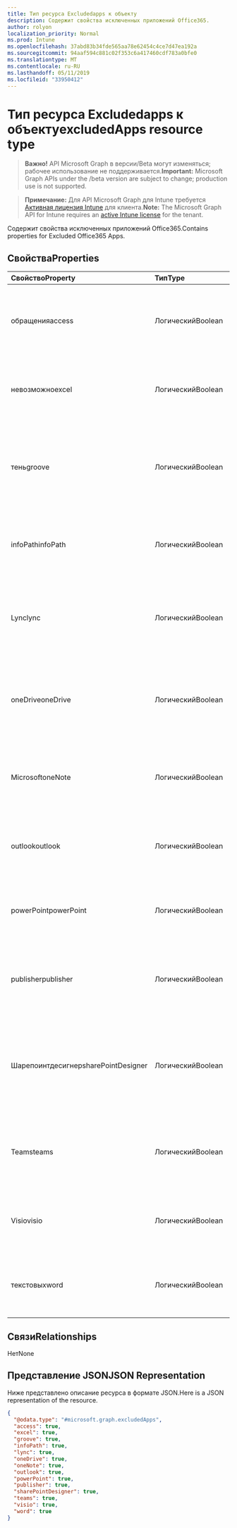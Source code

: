 ```yaml
---
title: Тип ресурса Excludedapps к объекту
description: Содержит свойства исключенных приложений Office365.
author: rolyon
localization_priority: Normal
ms.prod: Intune
ms.openlocfilehash: 37abd83b34fde565aa78e62454c4ce7d47ea192a
ms.sourcegitcommit: 94aaf594c881c02f353c6a417460cdf783a0bfe0
ms.translationtype: MT
ms.contentlocale: ru-RU
ms.lasthandoff: 05/11/2019
ms.locfileid: "33950412"
---
```

# <a name="excludedapps-resource-type"></a><span data-ttu-id="c0e71-103">Тип ресурса Excludedapps к объекту</span><span class="sxs-lookup"><span data-stu-id="c0e71-103">excludedApps resource type</span></span>

> <span data-ttu-id="c0e71-104">**Важно!** API Microsoft Graph в версии/Beta могут изменяться; рабочее использование не поддерживается.</span><span class="sxs-lookup"><span data-stu-id="c0e71-104">**Important:** Microsoft Graph APIs under the /beta version are subject to change; production use is not supported.</span></span>

> <span data-ttu-id="c0e71-105">**Примечание:** Для API Microsoft Graph для Intune требуется [Активная лицензия Intune](https://go.microsoft.com/fwlink/?linkid=839381) для клиента.</span><span class="sxs-lookup"><span data-stu-id="c0e71-105">**Note:** The Microsoft Graph API for Intune requires an [active Intune license](https://go.microsoft.com/fwlink/?linkid=839381) for the tenant.</span></span>

<span data-ttu-id="c0e71-106">Содержит свойства исключенных приложений Office365.</span><span class="sxs-lookup"><span data-stu-id="c0e71-106">Contains properties for Excluded Office365 Apps.</span></span>

## <a name="properties"></a><span data-ttu-id="c0e71-107">Свойства</span><span class="sxs-lookup"><span data-stu-id="c0e71-107">Properties</span></span>
|<span data-ttu-id="c0e71-108">Свойство</span><span class="sxs-lookup"><span data-stu-id="c0e71-108">Property</span></span>|<span data-ttu-id="c0e71-109">Тип</span><span class="sxs-lookup"><span data-stu-id="c0e71-109">Type</span></span>|<span data-ttu-id="c0e71-110">Описание</span><span class="sxs-lookup"><span data-stu-id="c0e71-110">Description</span></span>|
|:---|:---|:---|
|<span data-ttu-id="c0e71-111">обращения</span><span class="sxs-lookup"><span data-stu-id="c0e71-111">access</span></span>|<span data-ttu-id="c0e71-112">Логический</span><span class="sxs-lookup"><span data-stu-id="c0e71-112">Boolean</span></span>|<span data-ttu-id="c0e71-113">Значение, если доступ к MS Office должен быть исключен или нет.</span><span class="sxs-lookup"><span data-stu-id="c0e71-113">The value for if MS Office Access should be excluded or not.</span></span>|
|<span data-ttu-id="c0e71-114">невозможно</span><span class="sxs-lookup"><span data-stu-id="c0e71-114">excel</span></span>|<span data-ttu-id="c0e71-115">Логический</span><span class="sxs-lookup"><span data-stu-id="c0e71-115">Boolean</span></span>|<span data-ttu-id="c0e71-116">Значение, заданное в поле IF MS Office Excel, не должно быть исключено.</span><span class="sxs-lookup"><span data-stu-id="c0e71-116">The value for if MS Office Excel should be excluded or not.</span></span>|
|<span data-ttu-id="c0e71-117">тень</span><span class="sxs-lookup"><span data-stu-id="c0e71-117">groove</span></span>|<span data-ttu-id="c0e71-118">Логический</span><span class="sxs-lookup"><span data-stu-id="c0e71-118">Boolean</span></span>|<span data-ttu-id="c0e71-119">Значение, которое должно быть исключено, если MS Office OneDrive для бизнеса — Groove.</span><span class="sxs-lookup"><span data-stu-id="c0e71-119">The value for if MS Office OneDrive for Business - Groove should be excluded or not.</span></span>|
|<span data-ttu-id="c0e71-120">infoPath</span><span class="sxs-lookup"><span data-stu-id="c0e71-120">infoPath</span></span>|<span data-ttu-id="c0e71-121">Логический</span><span class="sxs-lookup"><span data-stu-id="c0e71-121">Boolean</span></span>|<span data-ttu-id="c0e71-122">Значение, если MS Office InfoPath следует исключить.</span><span class="sxs-lookup"><span data-stu-id="c0e71-122">The value for if MS Office InfoPath should be excluded or not.</span></span>|
|<span data-ttu-id="c0e71-123">Lync</span><span class="sxs-lookup"><span data-stu-id="c0e71-123">lync</span></span>|<span data-ttu-id="c0e71-124">Логический</span><span class="sxs-lookup"><span data-stu-id="c0e71-124">Boolean</span></span>|<span data-ttu-id="c0e71-125">Значение, если MS Office Skype для бизнеса — не следует исключать.</span><span class="sxs-lookup"><span data-stu-id="c0e71-125">The value for if MS Office Skype for Business - Lync should be excluded or not.</span></span>|
|<span data-ttu-id="c0e71-126">oneDrive</span><span class="sxs-lookup"><span data-stu-id="c0e71-126">oneDrive</span></span>|<span data-ttu-id="c0e71-127">Логический</span><span class="sxs-lookup"><span data-stu-id="c0e71-127">Boolean</span></span>|<span data-ttu-id="c0e71-128">Значение, которое должно быть исключено, если MS Office OneDrive должен быть исключен.</span><span class="sxs-lookup"><span data-stu-id="c0e71-128">The value for if MS Office OneDrive should be excluded or not.</span></span>|
|<span data-ttu-id="c0e71-129">Microsoft</span><span class="sxs-lookup"><span data-stu-id="c0e71-129">oneNote</span></span>|<span data-ttu-id="c0e71-130">Логический</span><span class="sxs-lookup"><span data-stu-id="c0e71-130">Boolean</span></span>|<span data-ttu-id="c0e71-131">Значение, если MS Office OneNote должен быть исключен или нет.</span><span class="sxs-lookup"><span data-stu-id="c0e71-131">The value for if MS Office OneNote should be excluded or not.</span></span>|
|<span data-ttu-id="c0e71-132">outlook</span><span class="sxs-lookup"><span data-stu-id="c0e71-132">outlook</span></span>|<span data-ttu-id="c0e71-133">Логический</span><span class="sxs-lookup"><span data-stu-id="c0e71-133">Boolean</span></span>|<span data-ttu-id="c0e71-134">Значение, если MS Office Outlook следует исключить из проверки.</span><span class="sxs-lookup"><span data-stu-id="c0e71-134">The value for if MS Office Outlook should be excluded or not.</span></span>|
|<span data-ttu-id="c0e71-135">powerPoint</span><span class="sxs-lookup"><span data-stu-id="c0e71-135">powerPoint</span></span>|<span data-ttu-id="c0e71-136">Логический</span><span class="sxs-lookup"><span data-stu-id="c0e71-136">Boolean</span></span>|<span data-ttu-id="c0e71-137">Значение, если MS Office PowerPoint следует исключить из проверки.</span><span class="sxs-lookup"><span data-stu-id="c0e71-137">The value for if MS Office PowerPoint should be excluded or not.</span></span>|
|<span data-ttu-id="c0e71-138">publisher</span><span class="sxs-lookup"><span data-stu-id="c0e71-138">publisher</span></span>|<span data-ttu-id="c0e71-139">Логический</span><span class="sxs-lookup"><span data-stu-id="c0e71-139">Boolean</span></span>|<span data-ttu-id="c0e71-140">Значение, если MS Office Publisher должен быть исключен или нет.</span><span class="sxs-lookup"><span data-stu-id="c0e71-140">The value for if MS Office Publisher should be excluded or not.</span></span>|
|<span data-ttu-id="c0e71-141">Шарепоинтдесигнер</span><span class="sxs-lookup"><span data-stu-id="c0e71-141">sharePointDesigner</span></span>|<span data-ttu-id="c0e71-142">Логический</span><span class="sxs-lookup"><span data-stu-id="c0e71-142">Boolean</span></span>|<span data-ttu-id="c0e71-143">Значение для параметра if MS Office Шарепоинтдесигнер должно быть исключено или нет.</span><span class="sxs-lookup"><span data-stu-id="c0e71-143">The value for if MS Office SharePointDesigner should be excluded or not.</span></span>|
|<span data-ttu-id="c0e71-144">Teams</span><span class="sxs-lookup"><span data-stu-id="c0e71-144">teams</span></span>|<span data-ttu-id="c0e71-145">Логический</span><span class="sxs-lookup"><span data-stu-id="c0e71-145">Boolean</span></span>|<span data-ttu-id="c0e71-146">Значение, которое должно быть исключено, если MS Office Teams должен быть исключен.</span><span class="sxs-lookup"><span data-stu-id="c0e71-146">The value for if MS Office Teams should be excluded or not.</span></span>|
|<span data-ttu-id="c0e71-147">Visio</span><span class="sxs-lookup"><span data-stu-id="c0e71-147">visio</span></span>|<span data-ttu-id="c0e71-148">Логический</span><span class="sxs-lookup"><span data-stu-id="c0e71-148">Boolean</span></span>|<span data-ttu-id="c0e71-149">Значение, заданное для if MS Office Visio, должно быть исключено.</span><span class="sxs-lookup"><span data-stu-id="c0e71-149">The value for if MS Office Visio should be excluded or not.</span></span>|
|<span data-ttu-id="c0e71-150">текстовых</span><span class="sxs-lookup"><span data-stu-id="c0e71-150">word</span></span>|<span data-ttu-id="c0e71-151">Логический</span><span class="sxs-lookup"><span data-stu-id="c0e71-151">Boolean</span></span>|<span data-ttu-id="c0e71-152">Значение, заданное для if MS Office Word, должно быть исключено.</span><span class="sxs-lookup"><span data-stu-id="c0e71-152">The value for if MS Office Word should be excluded or not.</span></span>|

## <a name="relationships"></a><span data-ttu-id="c0e71-153">Связи</span><span class="sxs-lookup"><span data-stu-id="c0e71-153">Relationships</span></span>
<span data-ttu-id="c0e71-154">Нет</span><span class="sxs-lookup"><span data-stu-id="c0e71-154">None</span></span>

## <a name="json-representation"></a><span data-ttu-id="c0e71-155">Представление JSON</span><span class="sxs-lookup"><span data-stu-id="c0e71-155">JSON Representation</span></span>
<span data-ttu-id="c0e71-156">Ниже представлено описание ресурса в формате JSON.</span><span class="sxs-lookup"><span data-stu-id="c0e71-156">Here is a JSON representation of the resource.</span></span>
<!-- {
  "blockType": "resource",
  "@odata.type": "microsoft.graph.excludedApps"
}
-->
``` json
{
  "@odata.type": "#microsoft.graph.excludedApps",
  "access": true,
  "excel": true,
  "groove": true,
  "infoPath": true,
  "lync": true,
  "oneDrive": true,
  "oneNote": true,
  "outlook": true,
  "powerPoint": true,
  "publisher": true,
  "sharePointDesigner": true,
  "teams": true,
  "visio": true,
  "word": true
}
```




